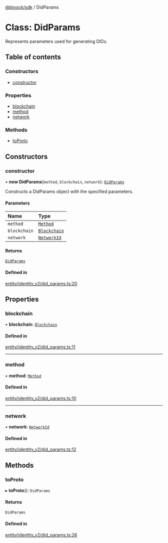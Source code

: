 [@bloock/sdk](../index.md) / DidParams

# Class: DidParams

Represents parameters used for generating DIDs.

## Table of contents

### Constructors

- [constructor](DidParams.md#constructor)

### Properties

- [blockchain](DidParams.md#blockchain)
- [method](DidParams.md#method)
- [network](DidParams.md#network)

### Methods

- [toProto](DidParams.md#toproto)

## Constructors

### constructor

• **new DidParams**(`method`, `blockchain`, `network`): [`DidParams`](DidParams.md)

Constructs a DidParams object with the specified parameters.

#### Parameters

| Name | Type |
| :------ | :------ |
| `method` | [`Method`](../enums/Method-1.md) |
| `blockchain` | [`Blockchain`](../enums/Blockchain-1.md) |
| `network` | [`NetworkId`](../enums/NetworkId-1.md) |

#### Returns

[`DidParams`](DidParams.md)

#### Defined in

[entity/identity_v2/did_params.ts:20](https://github.com/bloock/bloock-sdk/blob/edef30d6/languages/js/src/entity/identity_v2/did_params.ts#L20)

## Properties

### blockchain

• **blockchain**: [`Blockchain`](../enums/Blockchain-1.md)

#### Defined in

[entity/identity_v2/did_params.ts:11](https://github.com/bloock/bloock-sdk/blob/edef30d6/languages/js/src/entity/identity_v2/did_params.ts#L11)

___

### method

• **method**: [`Method`](../enums/Method-1.md)

#### Defined in

[entity/identity_v2/did_params.ts:10](https://github.com/bloock/bloock-sdk/blob/edef30d6/languages/js/src/entity/identity_v2/did_params.ts#L10)

___

### network

• **network**: [`NetworkId`](../enums/NetworkId-1.md)

#### Defined in

[entity/identity_v2/did_params.ts:12](https://github.com/bloock/bloock-sdk/blob/edef30d6/languages/js/src/entity/identity_v2/did_params.ts#L12)

## Methods

### toProto

▸ **toProto**(): `DidParams`

#### Returns

`DidParams`

#### Defined in

[entity/identity_v2/did_params.ts:26](https://github.com/bloock/bloock-sdk/blob/edef30d6/languages/js/src/entity/identity_v2/did_params.ts#L26)
